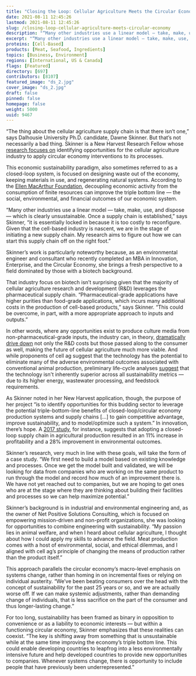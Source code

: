 ```yaml
---
title: "Closing the Loop: Cellular Agriculture Meets the Circular Economy"
date: 2021-08-11 12:45:26
lastmod: 2021-08-11 12:45:26
slug: /closing-loop-cellular-agriculture-meets-circular-economy
description: "“Many other industries use a linear model — take, make, use, and dispose — which is clearly unsustainable. Once a supply chain is established,” says New Harvest Research Fellow Dawne Skinner, “it is essentially locked in because it is too costly to reconfigure. Given that the cell-based industry is nascent, we are in the stage of initiating a new supply chain. My research aims to figure out how we can start this supply chain off on the right foot.”"
excerpt: "“Many other industries use a linear model — take, make, use, and dispose — which is clearly unsustainable. Once a supply chain is established,” says New Harvest Research Fellow Dawne Skinner, “it is essentially locked in because it is too costly to reconfigure. Given that the cell-based industry is nascent, we are in the stage of initiating a new supply chain. My research aims to figure out how we can start this supply chain off on the right foot.”"
proteins: [Cell-Based]
products: [Meat, Seafood, Ingredients]
topics: [Business, Environment]
regions: [International, US & Canada]
flags: [Featured]
directory: [697]
contributors: [8107]
featured_image: "ds_2.jpg"
cover_image: "ds_2.jpg"
draft: false
pinned: false
homepage: false
weight: 5000
uuid: 9467
---
```

<p>“The thing about the cellular agriculture supply chain is that there isn’t one,” says Dalhousie University Ph.D. candidate, Dawne Skinner. But that’s not necessarily a bad thing. Skinner is a New Harvest Research Fellow whose <a href="https://new-harvest.org/people/?direct-link=60c372803e839">research focuses on</a> identifying opportunities for the cellular agriculture industry to apply circular economy interventions to its processes.</p>
<p>This economic sustainability paradigm, also sometimes referred to as a closed-loop system, is focused on designing waste out of the economy, keeping materials in use, and regenerating natural systems. According to the <a href="https://www.ellenmacarthurfoundation.org/circular-economy/concept">Ellen MacArthur Foundation</a>, decoupling economic activity from the consumption of finite resources can improve the triple bottom line — the social, environmental, and financial outcomes of our economic system.</p>
<p>“Many other industries use a linear model — take, make, use, and dispose — which is clearly unsustainable. Once a supply chain is established,” says Skinner, “it is essentially locked in because it is too costly to reconfigure. Given that the cell-based industry is nascent, we are in the stage of initiating a new supply chain. My research aims to figure out how we can start this supply chain off on the right foot.”</p>
<p>Skinner’s work is particularly noteworthy because, as an environmental engineer and consultant who recently completed an MBA in Innovation, Enterprise, and the Circular Economy, she brings a fresh perspective to a field dominated by those with a biotech background.</p>
<p>That industry focus on biotech isn’t surprising given that the majority of cellular agriculture research and development (R&D) leverages the pharmaceutical supply chain. “Pharmaceutical-grade applications have higher purities than food-grade applications, which incurs many additional costs in the production of cell-based products,” says Skinner. “This could be overcome, in part, with a more appropriate approach to inputs and outputs.”</p>
<p>In other words, where any opportunities exist to produce culture media from non-pharmaceutical-grade inputs, the industry can, in theory, <a href="https://gfi.org/resource/analyzing-cell-culture-medium-costs/">dramatically drive down</a> not only the R&D costs but those passed along to the consumer as well, making the future of cellular agriculture much more viable. And while proponents of cell ag suggest that the technology has the potential to eliminate many of the adverse environmental outcomes associated with conventional animal production, preliminary life-cycle analyses <a href="https://pubmed.ncbi.nlm.nih.gov/26383898/">suggest</a> that the technology isn't inherently superior across all sustainability metrics — due to its higher energy, wastewater processing, and feedstock requirements.</p>
<p>As Skinner noted in her New Harvest application, though, the purpose of her project “is to identify opportunities for this budding sector to leverage the potential triple-bottom-line benefits of closed-loop/circular economy production systems and supply chains [...] to gain competitive advantage, improve sustainability, and to model/optimize such a system.” In innovation, there’s hope. A <a href="https://www.researchgate.net/publication/306095192_Closing_loops_in_agricultural_supply_chains_using_multi-objective_optimization_A_case_study_of_an_industrial_mushroom_supply_chain">2017 study</a>, for instance, suggests that adopting a closed-loop supply chain in agricultural production resulted in an 11% increase in profitability and a 28% improvement in environmental outcomes.</p>
<p>Skinner’s research, very much in line with these goals, will take the form of a case study. “We first need to build a model based on existing knowledge and processes. Once we get the model built and validated, we will be looking for data from companies who are working on the same product to run through the model and record how much of an improvement there is. We have not yet reached out to companies, but we are hoping to get ones who are at the stage where they are thinking about building their facilities and processes so we can help maximize potential.”</p>
<p>Skinner’s background is in industrial and environmental engineering and, as the owner of Net Positive Solutions Consulting, which is focused on empowering mission-driven and non-profit organizations, she was looking for opportunities to combine engineering with sustainability. “My passion lies in animal welfare, and when I heard about cellular agriculture, I thought about how I could apply my skills to advance the field. Meat production comes with a host of environmental, social, and ethical dilemmas, and I aligned with cell ag’s principle of changing the means of production rather than the product itself.”</p>
<p>This approach parallels the circular economy’s macro-level emphasis on systems change, rather than homing in on incremental fixes or relying on individual austerity. “We’ve been beating consumers over the head with the concept of sustainability for the past 25 years or so, and we are actually worse off. If we can make systemic adjustments, rather than demanding change of individuals, that is less sacrifice on the part of the consumer and thus longer-lasting change.”</p>
<p>For too long, sustainability has been framed as binary in opposition to convenience or as a liability to economic interests — but within a functioning circular economy, Skinner emphasizes that these realities can coexist. “The key is shifting away from something that is unsustainable while at the same time improving the economy’s triple bottom line. This could enable developing countries to leapfrog into a less environmentally intensive future and help developed countries to provide new opportunities to companies. Whenever systems change, there is opportunity to include people that have previously been underrepresented.”</p>
